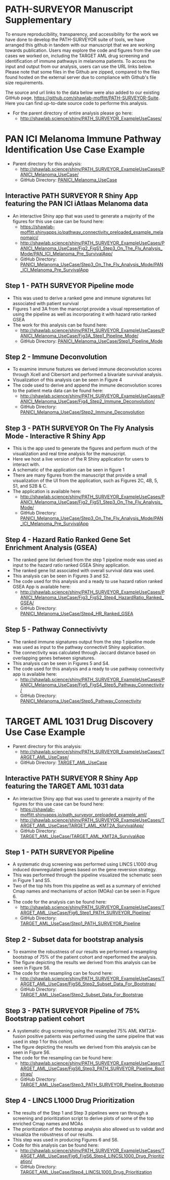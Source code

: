 # PATH-SURVEYOR Manuscript Supplementary

To ensure reproducibility, transparency, and accessibility for the work we have done to develop the PATH-SURVEYOR suite of tools, we have arranged this github in tandem with our manuscript that we are working towards publication. Users may explore the code and figures from the use cases we worked on, including the TARGET AML drug screening and identification of immune pathways in melanoma patients. To access the input and output from our analysis, users can use the URL links below. Please note that some files in the Github are zipped, compared to the files found hosted on the external server due to compliance with Github's file size requirements.

The source and url links to the data below were also added to our existing GitHub page, https://github.com/shawlab-moffitt/PATH-SURVEYOR-Suite. Here you can find up-to-date source code to performe this analysis.

* For the parent directory of entire analysis please go here:
  * http://shawlab.science/shiny/PATH_SURVEYOR_ExampleUseCases/

# PAN ICI Melanoma Immune Pathway Identification Use Case Example

* Parent directory for this analysis:
  * http://shawlab.science/shiny/PATH_SURVEYOR_ExampleUseCases/PANICI_Melanoma_UseCase/
  * GitHub Directory: [PANICI_Melanoma_UseCase](https://github.com/shawlab-moffitt/PATH-SURVEYOR_Manuscript_Supplementary/tree/main/PANICI_Melanoma_UseCase)

## Interactive PATH SURVEYOR R Shiny App featuring the PAN ICI iAtlaas Melanoma data

* An interactive Shiny app that was used to generate a majority of the figures for this use case can be found here:
  * https://shawlab-moffitt.shinyapps.io/pathway_connectivity_preloaded_example_melanomaici/
  * http://shawlab.science/shiny/PATH_SURVEYOR_ExampleUseCases/PANICI_Melanoma_UseCase/Fig2_FigS1_Step3_On_The_Fly_Analysis_Mode/PAN_ICI_Melanoma_Pre_SurvivalApp/
  * GitHub Directory: [PANICI_Melanoma_UseCase/Step3_On_The_Fly_Analysis_Mode/PAN_ICI_Melanoma_Pre_SurvivalApp](https://github.com/shawlab-moffitt/PATH-SURVEYOR_Manuscript_Supplementary/tree/main/PANICI_Melanoma_UseCase/Step3_On_The_Fly_Analysis_Mode/PAN_ICI_Melanoma_Pre_SurvivalApp)

## Step 1 - PATH SURVEYOR Pipeline mode

* This was used to derive a ranked gene and immune signatures list associated with patient survival
* Figures 1 and 3A from the manscript provide a visual representation of using the pipeline as well as incorporating it with hazard ratio ranked GSEA
* The work for this analysis can be found here:
  * http://shawlab.science/shiny/PATH_SURVEYOR_ExampleUseCases/PANICI_Melanoma_UseCase/Fig3A_Step1_Pipeline_Mode/
  * GitHub Directory: [PANICI_Melanoma_UseCase/Step1_Pipeline_Mode](https://github.com/shawlab-moffitt/PATH-SURVEYOR_Manuscript_Supplementary/tree/main/PANICI_Melanoma_UseCase/Step1_Pipeline_Mode)

## Step 2 - Immune Deconvolution

* To examine immune features we derived immune deconvolution scores through Xcell and Cibersort and performed a bivariate survival analysis.
* Visualization of this analysis can be seen in Figure 4
* The code used to derive and append the immune deconvolution scores to the patient meta data can be found here:
  * http://shawlab.science/shiny/PATH_SURVEYOR_ExampleUseCases/PANICI_Melanoma_UseCase/Fig4_Step2_Immune_Deconvolution/
  * GitHub Directory: [PANICI_Melanoma_UseCase/Step2_Immune_Deconvolution](https://github.com/shawlab-moffitt/PATH-SURVEYOR_Manuscript_Supplementary/tree/main/PANICI_Melanoma_UseCase/Step2_Immune_Deconvolution)

## Step 3 - PATH SURVEYOR On The Fly Analysis Mode - Interactive R Shiny App

* This is the app used to generate the figures and perform much of the visualization and real time analysis for the manuscript.
* Here we host a live version of the R Shiny application for users to interact with.
* A schematic of the application can be seen in figure 1
* There are many figures from the manuscript that provide a small visualization of the UI from the application, such as Figures 2C, 4B, 5, S1, and S2B & C.
* The application is available here:
  * http://shawlab.science/shiny/PATH_SURVEYOR_ExampleUseCases/PANICI_Melanoma_UseCase/Fig2_FigS1_Step3_On_The_Fly_Analysis_Mode/
  * GitHub Directory: [PANICI_Melanoma_UseCase/Step3_On_The_Fly_Analysis_Mode/PAN_ICI_Melanoma_Pre_SurvivalApp](https://github.com/shawlab-moffitt/PATH-SURVEYOR_Manuscript_Supplementary/tree/main/PANICI_Melanoma_UseCase/Step3_On_The_Fly_Analysis_Mode/PAN_ICI_Melanoma_Pre_SurvivalApp)

## Step 4 - Hazard Ratio Ranked Gene Set Enrichment Analysis (GSEA)

* The ranked gene list derived from the step 1 pipeline mode was used as input to the hazard ratio ranked GSEA Shiny application.
* The ranked gene list associated with overall survival data was used.
* This analysis can be seen in Figures 3 and S2.
* The code used for this analysis and a ready to use hazard ration ranked GSEA App is available here:
  * http://shawlab.science/shiny/PATH_SURVEYOR_ExampleUseCases/PANICI_Melanoma_UseCase/Fig3_FigS2_Step4_HazardRatio_Ranked_GSEA/
  * GitHub Directory: [PANICI_Melanoma_UseCase/Step4_HR_Ranked_GSEA](https://github.com/shawlab-moffitt/PATH-SURVEYOR_Manuscript_Supplementary/tree/main/PANICI_Melanoma_UseCase/Step4_HR_Ranked_GSEA)

## Step 5 - Pathway Connectivivty

* The ranked immune signatures output from the step 1 pipeline mode was used as input to the pathway connectivit Shiny application.
* The connectivity was calculated through Jaccard distance based on overlapping genes between signatures.
* This analysis can be seen in Figures 5 and S4.
* The code used for this analysis and a ready to use pathway connectivity app is available here:
  * http://shawlab.science/shiny/PATH_SURVEYOR_ExampleUseCases/PANICI_Melanoma_UseCase/Fig5_FigS4_Step5_Pathway_Connectivity/
  * GitHub Directory: [PANICI_Melanoma_UseCase/Step5_Pathway_Connectivity](https://github.com/shawlab-moffitt/PATH-SURVEYOR_Manuscript_Supplementary/tree/main/PANICI_Melanoma_UseCase/Step5_Pathway_Connectivity)

# TARGET AML 1031 Drug Discovery Use Case Example

* Parent directory for this analysis:
  * http://shawlab.science/shiny/PATH_SURVEYOR_ExampleUseCases/TARGET_AML_UseCase/
  * GitHub Directory: [TARGET_AML_UseCase](https://github.com/shawlab-moffitt/PATH-SURVEYOR_Manuscript_Supplementary/tree/main/TARGET_AML_UseCase)

## Interactive PATH SURVEYOR R Shiny App featuring the TARGET AML 1031 data

* An interactive Shiny app that was used to generate a majority of the figures for this use case can be found here:
  * https://shawlab-moffitt.shinyapps.io/path_surveyor_preloaded_example_aml/
  * http://shawlab.science/shiny/PATH_SURVEYOR_ExampleUseCases/TARGET_AML_UseCase/TARGET_AML_KMT2A_SurvivalApp/
  * GitHub Directory: [TARGET_AML_UseCase/TARGET_AML_KMT2A_SurvivalApp](https://github.com/shawlab-moffitt/PATH-SURVEYOR_Manuscript_Supplementary/tree/main/TARGET_AML_UseCase/TARGET_AML_KMT2A_SurvivalApp)

## Step 1 - PATH SURVEYOR Pipeline

* A systematic drug screening was performed using LINCS L1000 drug induced downregulated genes based on the gene reversion strategy.
* This was performed through the pipeline visualized the schematic seen in Figure 1 and S5.
* Two of the top hits from this pipeline as well as a summary of enriched Cmap names and mechanisms of action (MOAs) can be seen in Figure 6.
* The code for the analysis can be found here:
  * http://shawlab.science/shiny/PATH_SURVEYOR_ExampleUseCases/TARGET_AML_UseCase/Fig6_Step1_PATH_SURVEYOR_Pipeline/
  * GitHub Directory: [TARGET_AML_UseCase/Step1_PATH_SURVEYOR_Pipeline](https://github.com/shawlab-moffitt/PATH-SURVEYOR_Manuscript_Supplementary/tree/main/TARGET_AML_UseCase/Step1_PATH_SURVEYOR_Pipeline)

## Step 2 - Subset data for bootstrap analysis

* To examine the robustness of our results we performed a resampling bootstrap of 75% of the patient cohort and reperformed the analysis.
* The figure depicting the results we derived from this analysis can be seen in Figure S6.
* The code for the resampling can be found here:
  * http://shawlab.science/shiny/PATH_SURVEYOR_ExampleUseCases/TARGET_AML_UseCase/FigS6_Step2_Subset_Data_For_Bootstrap/
  * GitHub Directory: [TARGET_AML_UseCase/Step2_Subset_Data_For_Bootstrap](https://github.com/shawlab-moffitt/PATH-SURVEYOR_Manuscript_Supplementary/tree/main/TARGET_AML_UseCase/Step2_Subset_Data_For_Bootstrap)

## Step 3 - PATH SURVEYOR Pipeline of 75% Bootstrap patient cohort

* A systematic drug screening using the resampled 75% AML KMT2A-fusion positive patients was performed using the same pipeline that was used in step 1 for this cohort.
* The figure depicting the results we derived from this analysis can be seen in Figure S6.
* The code for the resampling can be found here:
  * http://shawlab.science/shiny/PATH_SURVEYOR_ExampleUseCases/TARGET_AML_UseCase/FigS6_Step3_PATH_SURVEYOR_Pipeline_Bootstrap/
  * GitHub Directory: [TARGET_AML_UseCase/Step3_PATH_SURVEYOR_Pipeline_Bootstrap](https://github.com/shawlab-moffitt/PATH-SURVEYOR_Manuscript_Supplementary/tree/main/TARGET_AML_UseCase/Step3_PATH_SURVEYOR_Pipeline_Bootstrap)

## Step 4 - LINCS L1000 Drug Prioritization

* The results of the Step 1 and Step 3 pipelines were ran through a screening and prioritization script to derive plots of some of the top enriched Cmap names and MOAs
* The prioritization of the bootstrap analysis also allowed us to validat and visualiza the robustness of our results.
* This step was used in producing Figures 6 and S6.
* Code for this analysis can be found here:
  * http://shawlab.science/shiny/PATH_SURVEYOR_ExampleUseCases/TARGET_AML_UseCase/Fig6_FigS6_Step4_LINCSL1000_Drug_Prioritization/
  * GitHub Directory: [TARGET_AML_UseCase/Step4_LINCSL1000_Drug_Prioritization](https://github.com/shawlab-moffitt/PATH-SURVEYOR_Manuscript_Supplementary/tree/main/TARGET_AML_UseCase/Step4_LINCSL1000_Drug_Prioritization)



